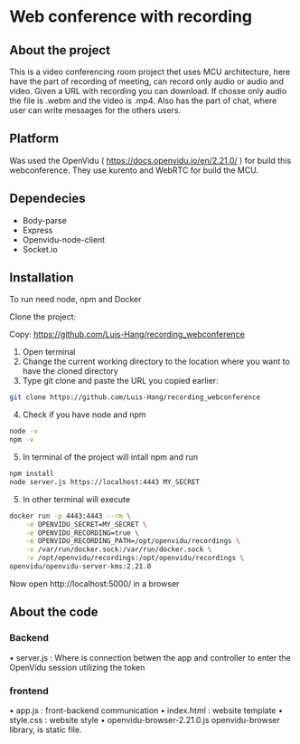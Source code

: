 # Web conference with recording

## About the project

This is a video conferencing room project thet uses MCU architecture, here have the part of recording of meeting, can record only audio or audio and video. Given a URL with recording you can download. If chosse only audio the file is .webm and the video is .mp4. Also has the part of chat, where user can write messages for the others users. 

## Platform

Was used the OpenVidu ( https://docs.openvidu.io/en/2.21.0/ ) for build this webconference. They use kurento and WebRTC for build the MCU.

## Dependecies

- Body-parse
- Express
- Openvidu-node-client
- Socket.io

## Installation 

To run need node, npm and Docker

Clone the project:

Copy: https://github.com/Luis-Hang/recording_webconference

1. Open terminal
2. Change the current working directory to the location where you want to have the cloned directory
3. Type git clone and paste the URL you copied earlier:
```bash
git clone https://github.com/Luis-Hang/recording_webconference
```
4. Check if you have node and npm
```bash
node -v
npm -v
```
5. In terminal of the project will intall npm and run
```bash
npm install
node server.js https://localhost:4443 MY_SECRET
```
5. In other terminal will execute
```bash
docker run -p 4443:4443 --rm \
    -e OPENVIDU_SECRET=MY_SECRET \
    -e OPENVIDU_RECORDING=true \
    -e OPENVIDU_RECORDING_PATH=/opt/openvidu/recordings \
    -v /var/run/docker.sock:/var/run/docker.sock \
    -v /opt/openvidu/recordings:/opt/openvidu/recordings \
openvidu/openvidu-server-kms:2.21.0
```

Now open http://localhost:5000/ in a browser

## About the code

### Backend

• server.js :
   Where is connection betwen the app and controller to enter the OpenVidu session utilizing the token

### frontend

• app.js : 
   front-backend communication
• index.html :
   website template
• style.css :
   website style
• openvidu-browser-2.21.0.js 
   openvidu-browser library, is static file.
